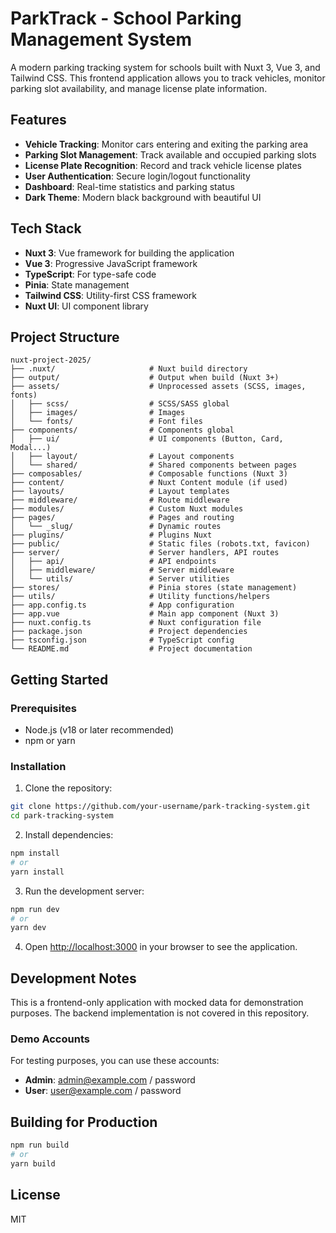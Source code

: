 # ParkTrack - School Parking Management System

A modern parking tracking system for schools built with Nuxt 3, Vue 3, and Tailwind CSS. This frontend application allows you to track vehicles, monitor parking slot availability, and manage license plate information.

## Features

- **Vehicle Tracking**: Monitor cars entering and exiting the parking area
- **Parking Slot Management**: Track available and occupied parking slots
- **License Plate Recognition**: Record and track vehicle license plates
- **User Authentication**: Secure login/logout functionality
- **Dashboard**: Real-time statistics and parking status
- **Dark Theme**: Modern black background with beautiful UI

## Tech Stack

- **Nuxt 3**: Vue framework for building the application
- **Vue 3**: Progressive JavaScript framework
- **TypeScript**: For type-safe code
- **Pinia**: State management
- **Tailwind CSS**: Utility-first CSS framework
- **Nuxt UI**: UI component library

## Project Structure

```
nuxt-project-2025/
├── .nuxt/                     # Nuxt build directory
├── output/                    # Output when build (Nuxt 3+)
├── assets/                    # Unprocessed assets (SCSS, images, fonts)
│   ├── scss/                  # SCSS/SASS global
│   ├── images/                # Images
│   └── fonts/                 # Font files
├── components/                # Components global
│   ├── ui/                    # UI components (Button, Card, Modal...)
│   ├── layout/                # Layout components
│   └── shared/                # Shared components between pages
├── composables/               # Composable functions (Nuxt 3)
├── content/                   # Nuxt Content module (if used)
├── layouts/                   # Layout templates
├── middleware/                # Route middleware
├── modules/                   # Custom Nuxt modules
├── pages/                     # Pages and routing
│   └── _slug/                 # Dynamic routes
├── plugins/                   # Plugins Nuxt
├── public/                    # Static files (robots.txt, favicon)
├── server/                    # Server handlers, API routes
│   ├── api/                   # API endpoints
│   ├── middleware/            # Server middleware
│   └── utils/                 # Server utilities
├── stores/                    # Pinia stores (state management)
├── utils/                     # Utility functions/helpers
├── app.config.ts              # App configuration
├── app.vue                    # Main app component (Nuxt 3)
├── nuxt.config.ts             # Nuxt configuration file
├── package.json               # Project dependencies
├── tsconfig.json              # TypeScript config
└── README.md                  # Project documentation
```

## Getting Started

### Prerequisites

- Node.js (v18 or later recommended)
- npm or yarn

### Installation

1. Clone the repository:

```bash
git clone https://github.com/your-username/park-tracking-system.git
cd park-tracking-system
```

2. Install dependencies:

```bash
npm install
# or
yarn install
```

3. Run the development server:

```bash
npm run dev
# or
yarn dev
```

4. Open [http://localhost:3000](http://localhost:3000) in your browser to see the application.

## Development Notes

This is a frontend-only application with mocked data for demonstration purposes. The backend implementation is not covered in this repository.

### Demo Accounts

For testing purposes, you can use these accounts:

- **Admin**: admin@example.com / password
- **User**: user@example.com / password

## Building for Production

```bash
npm run build
# or
yarn build
```

## License

MIT 